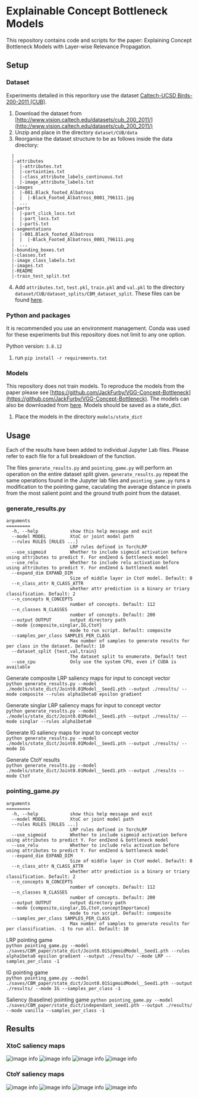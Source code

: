 # Explainable Concept Bottleneck Models

This repository contains code and scripts for the paper: Explaining Concept Bottleneck Models with Layer-wise Relevance Propagation.


## Setup

### Dataset

Experiments detailed in this reporitory use the dataset [Caltech-UCSD Birds-200-2011 (CUB)](http://www.vision.caltech.edu/datasets/cub_200_2011/).

1. Download the dataset from [http://www.vision.caltech.edu/datasets/cub_200_2011/](http://www.vision.caltech.edu/datasets/cub_200_2011/)
2. Unzip and place in the directory `dataset/CUB/data`
3. Reorganise the dataset structure to be as follows inside the data directory:
```
  |
  |-attributes
  |  |-attributes.txt
  |  |-certainties.txt
  |  |-class_attribute_labels_continuous.txt
  |  |-image_attribute_labels.txt
  |-images
  |  |-001.Black_footed_Albatross
  |  |  |-Black_Footed_Albatross_0001_796111.jpg
  |  ...
  |-parts
  |  |-part_click_locs.txt
  |  |-part_locs.txt
  |  |-parts.txt
  |-segmentations
  |  |-001.Black_footed_Albatross
  |  |  |-Black_Footed_Albatross_0001_796111.png
  |  ...
  |-bounding_boxes.txt
  |-classes.txt
  |-image_class_labels.txt
  |-images.txt
  |-README
  |-train_test_split.txt
```
4. Add `attributes.txt`, `test.pkl`, `train.pkl` and `val.pkl` to the directory `dataset/CUB/dataset_splits/CBM_dataset_split`. These files can be found [here]().


### Python and packages

It is recommended you use an environment management. Conda was used for these experiments but this repository does not limit to any one option.

Python version: `3.8.12`

1. run `pip install -r requirements.txt`


### Models

This repository does not train models. To reproduce the models from the paper please see [https://github.com/JackFurby/VGG-Concept-Bottleneck](https://github.com/JackFurby/VGG-Concept-Bottleneck). The models can also be downloaded from [here](https://huggingface.co/Furby/VGG-Concept-Bottleneck). Models should be saved as a state_dict.

1. Place the models in the directory `models/state_dict`


## Usage

Each of the results have been added to individual Jupyter Lab files. Please refer to each file for a full breakdown of the function.

The files `generate_results.py` and `pointing_game.py` will perform an operation on the entire dataset split given. `generate_results.py` repeat the same operations found in the Jupyter lab files and `pointing_game.py` runs a modification to the pointing game, caculating the average distance in pixels from the most salient point and the ground truth point from the dataset.


### generate_results.py

```
arguments
=========
  -h, --help            show this help message and exit
  --model MODEL         XtoC or joint model path
  --rules RULES [RULES ...]
                        LRP rules defined in TorchLRP
  --use_sigmoid         Whether to include sigmoid activation before using attributes to predict Y. For end2end & bottleneck model
  --use_relu            Whether to include relu activation before using attributes to predict Y. For end2end & bottleneck model
  --expand_dim EXPAND_DIM
                        Size of middle layer in CtoY model. Default: 0
  --n_class_attr N_CLASS_ATTR
                        whether attr prediction is a binary or triary classification. Default: 2
  --n_concepts N_CONCEPTS
                        number of concepts. Default: 112
  --n_classes N_CLASSES
                        number of concepts. Default: 200
  --output OUTPUT       output directory path
  --mode {composite,singlar,IG,CtoY}
                        mode to run script. Default: composite
  --samples_per_class SAMPLES_PER_CLASS
                        Max number of samples to generate results for per class in the dataset. Default: 10
  --dataset_split {test,val,train}
                        The dataset split to enumerate. Default test
  --use_cpu             Only use the system CPU, even if CUDA is available
```

Generate composite LRP saliency maps for input to concept vector  
`python generate_results.py --model ./models/state_dict/Joint0.01Model__Seed1.pth --output ./results/ --mode composite --rules alpha1beta0 epsilon gradient`

Generate singlar LRP saliency maps for input to concept vector  
`python generate_results.py --model ./models/state_dict/Joint0.01Model__Seed1.pth --output ./results/ --mode singlar --rules alpha1beta0`

Generate IG saliency maps for input to concept vector  
`python generate_results.py --model ./models/state_dict/Joint0.01Model__Seed1.pth --output ./results/ --mode IG`

Generate CtoY results  
`python generate_results.py --model ./models/state_dict/Joint0.01Model__Seed1.pth --output ./results --mode CtoY`


### pointing_game.py

```
arguments
=========
  -h, --help            show this help message and exit
  --model MODEL         XtoC or joint model path
  --rules RULES [RULES ...]
                        LRP rules defined in TorchLRP
  --use_sigmoid         Whether to include sigmoid activation before using attributes to predict Y. For end2end & bottleneck model
  --use_relu            Whether to include relu activation before using attributes to predict Y. For end2end & bottleneck model
  --expand_dim EXPAND_DIM
                        Size of middle layer in CtoY model. Default: 0
  --n_class_attr N_CLASS_ATTR
                        whether attr prediction is a binary or triary classification. Default: 2
  --n_concepts N_CONCEPTS
                        number of concepts. Default: 112
  --n_classes N_CLASSES
                        number of concepts. Default: 200
  --output OUTPUT       output directory path
  --mode {composite,singlar,IG,CtoY,conceptImportance}
                        mode to run script. Default: composite
  --samples_per_class SAMPLES_PER_CLASS
                        Max number of samples to generate results for per classification. -1 to run all. Default: 10
```

LRP pointing game  
``python pointing_game.py --model ./saves/CBM_paper/state_dict/Joint0.01SigmoidModel__Seed1.pth --rules alpha1beta0 epsilon gradient --output ./results/ --mode LRP --samples_per_class -1``

IG pointing game  
``python pointing_game.py --model ./saves/CBM_paper/state_dict/Joint0.01SigmoidModel__Seed1.pth --output ./results/ --mode IG --samples_per_class -1``

Saliency (baseline) pointing game
``python pointing_game.py --model ./saves/CBM_paper/state_dict/independant_seed1.pth --output ./results/ --mode vanilla --samples_per_class -1``

## Results

### XtoC saliency maps

![image info](./images/xtoc1.png)
![image info](./images/xtoc2.png)
![image info](./images/xtoc3.png)
![image info](./images/xtoc4.png)

### CtoY saliency maps

![image info](./images/ctoy1.png)
![image info](./images/ctoy2.png)
![image info](./images/ctoy3.png)
![image info](./images/ctoy4.png)

